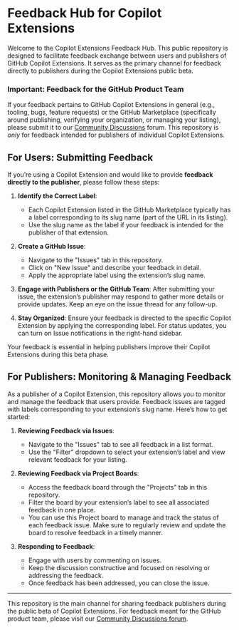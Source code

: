# Feedback Hub for Copilot Extensions

Welcome to the Copilot Extensions Feedback Hub. This public repository is designed to facilitate feedback exchange between users and publishers of GitHub Copilot Extensions. It serves as the primary channel for feedback directly to publishers during the Copilot Extensions public beta.

### Important: Feedback for the GitHub Product Team
If your feedback pertains to GitHub Copilot Extensions in general (e.g., tooling, bugs, feature requests) or the GitHub Marketplace (specifically around publishing, verifying your organization, or managing your listing), please submit it to our [Community Discussions](#) forum. This repository is _only_ for feedback intended for publishers of individual Copilot Extensions.

## For Users: Submitting Feedback

If you’re using a Copilot Extension and would like to provide **feedback directly to the publisher**, please follow these steps:

1. **Identify the Correct Label**:
   - Each Copilot Extension listed in the GitHub Marketplace typically has a label corresponding to its slug name (part of the URL in its listing).
   - Use the slug name as the label if your feedback is intended for the publisher of that extension.

2. **Create a GitHub Issue**: 
   - Navigate to the "Issues" tab in this repository.
   - Click on "New Issue" and describe your feedback in detail.
   - Apply the appropriate label using the extension’s slug name.

3. **Engage with Publishers or the GitHub Team**: After submitting your issue, the extension’s publisher may respond to gather more details or provide updates. Keep an eye on the issue thread for any follow-up.

4. **Stay Organized**: Ensure your feedback is directed to the specific Copilot Extension by applying the corresponding label. For status updates, you can turn on Issue notifications in the right-hand sidebar.

Your feedback is essential in helping publishers improve their Copilot Extensions during this beta phase.

## For Publishers: Monitoring & Managing Feedback

As a publisher of a Copilot Extension, this repository allows you to monitor and manage the feedback that users provide. Feedback issues are tagged with labels corresponding to your extension’s slug name. Here’s how to get started:

1. **Reviewing Feedback via Issues**:
   - Navigate to the "Issues" tab to see all feedback in a list format.
   - Use the "Filter" dropdown to select your extension’s label and view relevant feedback for your listing.

2. **Reviewing Feedback via Project Boards**:
   - Access the feedback board through the "Projects" tab in this repository.
   - Filter the board by your extension’s label to see all associated feedback in one place.
   - You can use this Project board to manage and track the status of each feedback issue. Make sure to regularly review and update the board to resolve feedback in a timely manner.

3. **Responding to Feedback**:
   - Engage with users by commenting on issues.
   - Keep the discussion constructive and focused on resolving or addressing the feedback.
   - Once feedback has been addressed, you can close the issue.

---

This repository is the main channel for sharing feedback publishers during the public beta of Copilot Extensions. For feedback meant for the GitHub product team, please visit our [Community Discussions forum](#).
